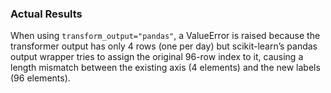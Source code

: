 ### Actual Results

When using `transform_output="pandas"`, a ValueError is raised because the transformer output has only 4 rows (one per day) but scikit-learn’s pandas output wrapper tries to assign the original 96-row index to it, causing a length mismatch between the existing axis (4 elements) and the new labels (96 elements).